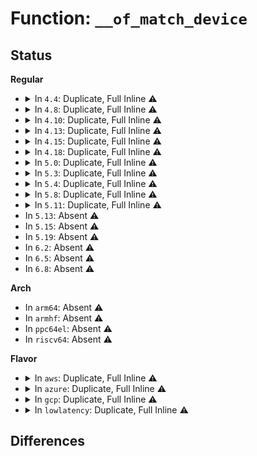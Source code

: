 # Function: <code>__of_match_device</code>

## Status
<b>Regular</b>
<ul>
<li>
<details>
<summary>In <code>4.4</code>: Duplicate, Full Inline ⚠️</summary>

**Collision:** Static Duplication

**Inline:** Full

**Transformation:** False

**Instances:**

```
In drivers/gpio/gpio-palmas.c (0)
Location: include/linux/of_device.h:89
Inline: True
```
```
In drivers/tty/serial/max310x.c (0)
Location: include/linux/of_device.h:89
Inline: True
```
```
In drivers/mfd/tps65217.c (0)
Location: include/linux/of_device.h:89
Inline: True
```
```
In drivers/mfd/twl6030-irq.c (0)
Location: include/linux/of_device.h:89
Inline: True
```
```
In drivers/mfd/axp20x.c (0)
Location: include/linux/of_device.h:89
Inline: True
```
```
In drivers/mfd/max14577.c (0)
Location: include/linux/of_device.h:89
Inline: True
```
```
In drivers/mfd/palmas.c (0)
Location: include/linux/of_device.h:89
Inline: True
```
```
In drivers/usb/dwc2/platform.c (0)
Location: include/linux/of_device.h:89
Inline: True
```
</details>
</li>
<li>
<details>
<summary>In <code>4.8</code>: Duplicate, Full Inline ⚠️</summary>

**Collision:** Static Duplication

**Inline:** Full

**Transformation:** False

**Instances:**

```
In drivers/gpio/gpio-palmas.c (0)
Location: include/linux/of_device.h:89
Inline: True
```
```
In drivers/tty/serial/max310x.c (0)
Location: include/linux/of_device.h:89
Inline: True
```
```
In drivers/mfd/twl6030-irq.c (0)
Location: include/linux/of_device.h:89
Inline: True
```
```
In drivers/mfd/max14577.c (0)
Location: include/linux/of_device.h:89
Inline: True
```
```
In drivers/mfd/palmas.c (0)
Location: include/linux/of_device.h:89
Inline: True
```
```
In drivers/usb/dwc2/platform.c (0)
Location: include/linux/of_device.h:89
Inline: True
```
</details>
</li>
<li>
<details>
<summary>In <code>4.10</code>: Duplicate, Full Inline ⚠️</summary>

**Collision:** Static Duplication

**Inline:** Full

**Transformation:** False

**Instances:**

```
In drivers/gpio/gpio-palmas.c (0)
Location: include/linux/of_device.h:89
Inline: True
```
```
In drivers/tty/serial/max310x.c (0)
Location: include/linux/of_device.h:89
Inline: True
```
```
In drivers/mfd/twl6030-irq.c (0)
Location: include/linux/of_device.h:89
Inline: True
```
```
In drivers/mfd/max14577.c (0)
Location: include/linux/of_device.h:89
Inline: True
```
```
In drivers/mfd/palmas.c (0)
Location: include/linux/of_device.h:89
Inline: True
```
```
In drivers/usb/dwc2/params.c (0)
Location: include/linux/of_device.h:89
Inline: True
```
</details>
</li>
<li>
<details>
<summary>In <code>4.13</code>: Duplicate, Full Inline ⚠️</summary>

**Collision:** Static Duplication

**Inline:** Full

**Transformation:** False

**Instances:**

```
In drivers/gpio/gpio-palmas.c (0)
Location: include/linux/of_device.h:94
Inline: True
```
```
In drivers/tty/serial/max310x.c (0)
Location: include/linux/of_device.h:94
Inline: True
```
```
In drivers/mfd/wm831x-i2c.c (0)
Location: include/linux/of_device.h:94
Inline: True
```
```
In drivers/mfd/wm831x-spi.c (0)
Location: include/linux/of_device.h:94
Inline: True
```
```
In drivers/mfd/twl6030-irq.c (0)
Location: include/linux/of_device.h:94
Inline: True
```
```
In drivers/mfd/max14577.c (0)
Location: include/linux/of_device.h:94
Inline: True
```
```
In drivers/mfd/palmas.c (0)
Location: include/linux/of_device.h:94
Inline: True
```
```
In drivers/usb/dwc2/params.c (0)
Location: include/linux/of_device.h:94
Inline: True
```
</details>
</li>
<li>
<details>
<summary>In <code>4.15</code>: Duplicate, Full Inline ⚠️</summary>

**Collision:** Static Duplication

**Inline:** Full

**Transformation:** False

**Instances:**

```
In drivers/gpio/gpio-palmas.c (0)
Location: include/linux/of_device.h:95
Inline: True
```
```
In drivers/tty/serial/max310x.c (0)
Location: include/linux/of_device.h:95
Inline: True
```
```
In drivers/mfd/wm831x-i2c.c (0)
Location: include/linux/of_device.h:95
Inline: True
```
```
In drivers/mfd/wm831x-spi.c (0)
Location: include/linux/of_device.h:95
Inline: True
```
```
In drivers/mfd/twl6030-irq.c (0)
Location: include/linux/of_device.h:95
Inline: True
```
```
In drivers/mfd/max14577.c (0)
Location: include/linux/of_device.h:95
Inline: True
```
```
In drivers/mfd/palmas.c (0)
Location: include/linux/of_device.h:95
Inline: True
```
```
In drivers/usb/dwc2/params.c (0)
Location: include/linux/of_device.h:95
Inline: True
```
</details>
</li>
<li>
<details>
<summary>In <code>4.18</code>: Duplicate, Full Inline ⚠️</summary>

**Collision:** Static Duplication

**Inline:** Full

**Transformation:** False

**Instances:**

```
In drivers/pci/controller/dwc/pcie-designware-plat.c (0)
Location: include/linux/of_device.h:97
Inline: True
```
```
In drivers/tty/serial/max310x.c (0)
Location: include/linux/of_device.h:97
Inline: True
```
```
In drivers/mfd/wm831x-i2c.c (0)
Location: include/linux/of_device.h:97
Inline: True
```
```
In drivers/mfd/wm831x-spi.c (0)
Location: include/linux/of_device.h:97
Inline: True
```
```
In drivers/mfd/twl6030-irq.c (0)
Location: include/linux/of_device.h:97
Inline: True
```
```
In drivers/mfd/max14577.c (0)
Location: include/linux/of_device.h:97
Inline: True
```
```
In drivers/mfd/palmas.c (0)
Location: include/linux/of_device.h:97
Inline: True
```
```
In drivers/usb/dwc2/params.c (0)
Location: include/linux/of_device.h:97
Inline: True
```
</details>
</li>
<li>
<details>
<summary>In <code>5.0</code>: Duplicate, Full Inline ⚠️</summary>

**Collision:** Static Duplication

**Inline:** Full

**Transformation:** False

**Instances:**

```
In drivers/pci/controller/dwc/pcie-designware-plat.c (0)
Location: include/linux/of_device.h:96
Inline: True
```
```
In drivers/tty/serial/max310x.c (0)
Location: include/linux/of_device.h:96
Inline: True
```
```
In drivers/mfd/wm831x-i2c.c (0)
Location: include/linux/of_device.h:96
Inline: True
```
```
In drivers/mfd/wm831x-spi.c (0)
Location: include/linux/of_device.h:96
Inline: True
```
```
In drivers/mfd/twl6030-irq.c (0)
Location: include/linux/of_device.h:96
Inline: True
```
```
In drivers/mfd/max14577.c (0)
Location: include/linux/of_device.h:96
Inline: True
```
```
In drivers/mfd/palmas.c (0)
Location: include/linux/of_device.h:96
Inline: True
```
```
In drivers/usb/dwc2/params.c (0)
Location: include/linux/of_device.h:96
Inline: True
```
</details>
</li>
<li>
<details>
<summary>In <code>5.3</code>: Duplicate, Full Inline ⚠️</summary>

**Collision:** Static Duplication

**Inline:** Full

**Transformation:** False

**Instances:**

```
In drivers/pci/controller/dwc/pcie-designware-plat.c (0)
Location: include/linux/of_device.h:96
Inline: True
```
```
In drivers/tty/serial/max310x.c (0)
Location: include/linux/of_device.h:96
Inline: True
```
```
In drivers/mfd/wm831x-i2c.c (0)
Location: include/linux/of_device.h:96
Inline: True
```
```
In drivers/mfd/wm831x-spi.c (0)
Location: include/linux/of_device.h:96
Inline: True
```
```
In drivers/mfd/twl6030-irq.c (0)
Location: include/linux/of_device.h:96
Inline: True
```
```
In drivers/mfd/max14577.c (0)
Location: include/linux/of_device.h:96
Inline: True
```
```
In drivers/mfd/palmas.c (0)
Location: include/linux/of_device.h:96
Inline: True
```
```
In drivers/usb/dwc2/params.c (0)
Location: include/linux/of_device.h:96
Inline: True
```
</details>
</li>
<li>
<details>
<summary>In <code>5.4</code>: Duplicate, Full Inline ⚠️</summary>

**Collision:** Static Duplication

**Inline:** Full

**Transformation:** False

**Instances:**

```
In drivers/pci/controller/dwc/pcie-designware-plat.c (0)
Location: include/linux/of_device.h:96
Inline: True
```
```
In drivers/tty/serial/max310x.c (0)
Location: include/linux/of_device.h:96
Inline: True
```
```
In drivers/mfd/wm831x-i2c.c (0)
Location: include/linux/of_device.h:96
Inline: True
```
```
In drivers/mfd/wm831x-spi.c (0)
Location: include/linux/of_device.h:96
Inline: True
```
```
In drivers/mfd/twl6030-irq.c (0)
Location: include/linux/of_device.h:96
Inline: True
```
```
In drivers/mfd/max14577.c (0)
Location: include/linux/of_device.h:96
Inline: True
```
```
In drivers/mfd/palmas.c (0)
Location: include/linux/of_device.h:96
Inline: True
```
```
In drivers/usb/dwc2/params.c (0)
Location: include/linux/of_device.h:96
Inline: True
```
</details>
</li>
<li>
<details>
<summary>In <code>5.8</code>: Duplicate, Full Inline ⚠️</summary>

**Collision:** Static Duplication

**Inline:** Full

**Transformation:** False

**Instances:**

```
In drivers/pci/controller/dwc/pcie-designware-plat.c (0)
Location: include/linux/of_device.h:96
Inline: True
```
```
In drivers/tty/serial/max310x.c (0)
Location: include/linux/of_device.h:96
Inline: True
```
```
In drivers/mfd/wm831x-i2c.c (0)
Location: include/linux/of_device.h:96
Inline: True
```
```
In drivers/mfd/wm831x-spi.c (0)
Location: include/linux/of_device.h:96
Inline: True
```
```
In drivers/mfd/twl6030-irq.c (0)
Location: include/linux/of_device.h:96
Inline: True
```
```
In drivers/mfd/max14577.c (0)
Location: include/linux/of_device.h:96
Inline: True
```
```
In drivers/mfd/palmas.c (0)
Location: include/linux/of_device.h:96
Inline: True
```
```
In drivers/usb/dwc2/params.c (0)
Location: include/linux/of_device.h:96
Inline: True
```
</details>
</li>
<li>
<details>
<summary>In <code>5.11</code>: Duplicate, Full Inline ⚠️</summary>

**Collision:** Static Duplication

**Inline:** Full

**Transformation:** False

**Instances:**

```
In drivers/pci/controller/dwc/pcie-designware-plat.c (0)
Location: include/linux/of_device.h:102
Inline: True
```
```
In drivers/mfd/wm831x-i2c.c (0)
Location: include/linux/of_device.h:102
Inline: True
```
```
In drivers/mfd/wm831x-spi.c (0)
Location: include/linux/of_device.h:102
Inline: True
```
```
In drivers/mfd/twl6030-irq.c (0)
Location: include/linux/of_device.h:102
Inline: True
```
```
In drivers/mfd/max14577.c (0)
Location: include/linux/of_device.h:102
Inline: True
```
```
In drivers/mfd/palmas.c (0)
Location: include/linux/of_device.h:102
Inline: True
```
```
In drivers/usb/dwc2/params.c (0)
Location: include/linux/of_device.h:102
Inline: True
```
</details>
</li>
<li>
In <code>5.13</code>: Absent ⚠️
</li>
<li>
In <code>5.15</code>: Absent ⚠️
</li>
<li>
In <code>5.19</code>: Absent ⚠️
</li>
<li>
In <code>6.2</code>: Absent ⚠️
</li>
<li>
In <code>6.5</code>: Absent ⚠️
</li>
<li>
In <code>6.8</code>: Absent ⚠️
</li>
</ul>
<b>Arch</b>
<ul>
<li>
In <code>arm64</code>: Absent ⚠️
</li>
<li>
In <code>armhf</code>: Absent ⚠️
</li>
<li>
In <code>ppc64el</code>: Absent ⚠️
</li>
<li>
In <code>riscv64</code>: Absent ⚠️
</li>
</ul>
<b>Flavor</b>
<ul>
<li>
<details>
<summary>In <code>aws</code>: Duplicate, Full Inline ⚠️</summary>

**Collision:** Static Duplication

**Inline:** Full

**Transformation:** False

**Instances:**

```
In drivers/pci/controller/dwc/pcie-designware-plat.c (0)
Location: include/linux/of_device.h:96
Inline: True
```
```
In drivers/tty/serial/max310x.c (0)
Location: include/linux/of_device.h:96
Inline: True
```
```
In drivers/mfd/wm831x-spi.c (0)
Location: include/linux/of_device.h:96
Inline: True
```
```
In drivers/usb/dwc2/params.c (0)
Location: include/linux/of_device.h:96
Inline: True
```
</details>
</li>
<li>
<details>
<summary>In <code>azure</code>: Duplicate, Full Inline ⚠️</summary>

**Collision:** Static Duplication

**Inline:** Full

**Transformation:** False

**Instances:**

```
In drivers/pci/controller/dwc/pcie-designware-plat.c (0)
Location: include/linux/of_device.h:96
Inline: True
```
```
In drivers/tty/serial/max310x.c (0)
Location: include/linux/of_device.h:96
Inline: True
```
```
In drivers/mfd/wm831x-spi.c (0)
Location: include/linux/of_device.h:96
Inline: True
```
</details>
</li>
<li>
<details>
<summary>In <code>gcp</code>: Duplicate, Full Inline ⚠️</summary>

**Collision:** Static Duplication

**Inline:** Full

**Transformation:** False

**Instances:**

```
In drivers/pci/controller/dwc/pcie-designware-plat.c (0)
Location: include/linux/of_device.h:96
Inline: True
```
```
In drivers/tty/serial/max310x.c (0)
Location: include/linux/of_device.h:96
Inline: True
```
```
In drivers/mfd/wm831x-i2c.c (0)
Location: include/linux/of_device.h:96
Inline: True
```
```
In drivers/mfd/wm831x-spi.c (0)
Location: include/linux/of_device.h:96
Inline: True
```
```
In drivers/mfd/twl6030-irq.c (0)
Location: include/linux/of_device.h:96
Inline: True
```
```
In drivers/mfd/max14577.c (0)
Location: include/linux/of_device.h:96
Inline: True
```
```
In drivers/mfd/palmas.c (0)
Location: include/linux/of_device.h:96
Inline: True
```
```
In drivers/usb/dwc2/params.c (0)
Location: include/linux/of_device.h:96
Inline: True
```
</details>
</li>
<li>
<details>
<summary>In <code>lowlatency</code>: Duplicate, Full Inline ⚠️</summary>

**Collision:** Static Duplication

**Inline:** Full

**Transformation:** False

**Instances:**

```
In drivers/pci/controller/dwc/pcie-designware-plat.c (0)
Location: include/linux/of_device.h:96
Inline: True
```
```
In drivers/tty/serial/max310x.c (0)
Location: include/linux/of_device.h:96
Inline: True
```
```
In drivers/mfd/wm831x-i2c.c (0)
Location: include/linux/of_device.h:96
Inline: True
```
```
In drivers/mfd/wm831x-spi.c (0)
Location: include/linux/of_device.h:96
Inline: True
```
```
In drivers/mfd/twl6030-irq.c (0)
Location: include/linux/of_device.h:96
Inline: True
```
```
In drivers/mfd/max14577.c (0)
Location: include/linux/of_device.h:96
Inline: True
```
```
In drivers/mfd/palmas.c (0)
Location: include/linux/of_device.h:96
Inline: True
```
```
In drivers/usb/dwc2/params.c (0)
Location: include/linux/of_device.h:96
Inline: True
```
</details>
</li>
</ul>

## Differences
